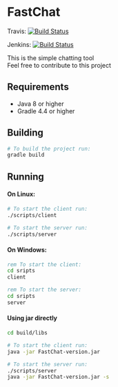 FastChat 
========

Travis:
[![Build Status](https://travis-ci.org/OHopiak/FastChat.svg?branch=master)](https://travis-ci.org/OHopiak/FastChat)

Jenkins:
[![Build Status](http://18.194.57.194:8080/job/FastChat/job/master/4/badge/icon)](http://18.194.57.194:8080/job/FastChat/job/master/4/)

   This is the simple chatting tool  
   Feel free to contribute to this project  

Requirements
------------

* Java 8 or higher
* Gradle 4.4 or higher


Building
--------
```bash
# To build the project run:
gradle build
```

Running
-------

#### On Linux:
```bash
# To start the client run:
./scripts/client

# To start the server run:
./scripts/server
```

#### On Windows:
```cmd
rem To start the client:
cd sripts
client

rem To start the server:
cd sripts
server
```

#### Using jar directly
```bash
cd build/libs

# To start the client run:
java -jar FastChat-version.jar

# To start the server run:
./scripts/server
java -jar FastChat-version.jar -s

```
